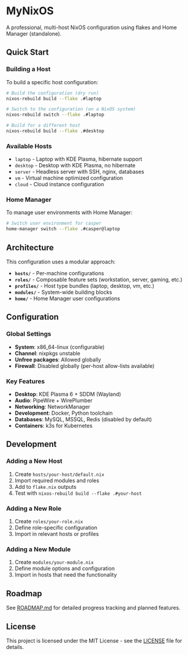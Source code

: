 # MyNixOS

A professional, multi-host NixOS configuration using flakes and Home Manager (standalone).

## Quick Start

### Building a Host

To build a specific host configuration:

```bash
# Build the configuration (dry run)
nixos-rebuild build --flake .#laptop

# Switch to the configuration (on a NixOS system)
nixos-rebuild switch --flake .#laptop

# Build for a different host
nixos-rebuild build --flake .#desktop
```

### Available Hosts

- `laptop` - Laptop with KDE Plasma, hibernate support
- `desktop` - Desktop with KDE Plasma, no hibernate
- `server` - Headless server with SSH, nginx, databases
- `vm` - Virtual machine optimized configuration
- `cloud` - Cloud instance configuration

### Home Manager

To manage user environments with Home Manager:

```bash
# Switch user environment for casper
home-manager switch --flake .#casper@laptop
```

## Architecture

This configuration uses a modular approach:

- **`hosts/`** - Per-machine configurations
- **`roles/`** - Composable feature sets (workstation, server, gaming, etc.)
- **`profiles/`** - Host type bundles (laptop, desktop, vm, etc.)
- **`modules/`** - System-wide building blocks
- **`home/`** - Home Manager user configurations

## Configuration

### Global Settings

- **System**: x86_64-linux (configurable)
- **Channel**: nixpkgs unstable
- **Unfree packages**: Allowed globally
- **Firewall**: Disabled globally (per-host allow-lists available)

### Key Features

- **Desktop**: KDE Plasma 6 + SDDM (Wayland)
- **Audio**: PipeWire + WirePlumber
- **Networking**: NetworkManager
- **Development**: Docker, Python toolchain
- **Databases**: MySQL, MSSQL, Redis (disabled by default)
- **Containers**: k3s for Kubernetes

## Development

### Adding a New Host

1. Create `hosts/your-host/default.nix`
2. Import required modules and roles
3. Add to `flake.nix` outputs
4. Test with `nixos-rebuild build --flake .#your-host`

### Adding a New Role

1. Create `roles/your-role.nix`
2. Define role-specific configuration
3. Import in relevant hosts or profiles

### Adding a New Module

1. Create `modules/your-module.nix`
2. Define module options and configuration
3. Import in hosts that need the functionality

## Roadmap

See [ROADMAP.md](ROADMAP.md) for detailed progress tracking and planned features.

## License

This project is licensed under the MIT License - see the [LICENSE](LICENSE) file for details.
